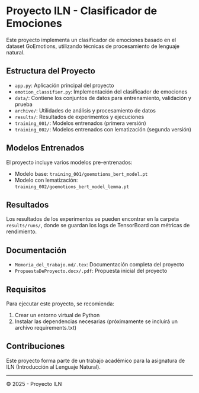 # Proyecto ILN - Clasificador de Emociones

Este proyecto implementa un clasificador de emociones basado en el dataset GoEmotions, utilizando técnicas de procesamiento de lenguaje natural.

## Estructura del Proyecto

- `app.py`: Aplicación principal del proyecto
- `emotion_classifier.py`: Implementación del clasificador de emociones
- `data/`: Contiene los conjuntos de datos para entrenamiento, validación y prueba
- `archive/`: Utilidades de análisis y procesamiento de datos
- `results/`: Resultados de experimentos y ejecuciones
- `training_001/`: Modelos entrenados (primera versión)
- `training_002/`: Modelos entrenados con lematización (segunda versión)

## Modelos Entrenados

El proyecto incluye varios modelos pre-entrenados:
- Modelo base: `training_001/goemotions_bert_model.pt`
- Modelo con lematización: `training_002/goemotions_bert_model_lemma.pt`

## Resultados

Los resultados de los experimentos se pueden encontrar en la carpeta `results/runs/`, donde se guardan los logs de TensorBoard con métricas de rendimiento.

## Documentación

- `Memoria_del_trabajo.md/.tex`: Documentación completa del proyecto
- `PropuestaDeProyecto.docx/.pdf`: Propuesta inicial del proyecto

## Requisitos

Para ejecutar este proyecto, se recomienda:
1. Crear un entorno virtual de Python
2. Instalar las dependencias necesarias (próximamente se incluirá un archivo requirements.txt)

## Contribuciones

Este proyecto forma parte de un trabajo académico para la asignatura de ILN (Introducción al Lenguaje Natural).

---

© 2025 - Proyecto ILN